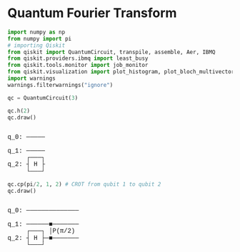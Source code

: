 # Quantum Fourier Transform


```python
import numpy as np
from numpy import pi
# importing Qiskit
from qiskit import QuantumCircuit, transpile, assemble, Aer, IBMQ
from qiskit.providers.ibmq import least_busy
from qiskit.tools.monitor import job_monitor
from qiskit.visualization import plot_histogram, plot_bloch_multivector
import warnings
warnings.filterwarnings("ignore")
```


```python
qc = QuantumCircuit(3)
```


```python
qc.h(2)
qc.draw()
```




<pre style="word-wrap: normal;white-space: pre;background: #fff0;line-height: 1.1;font-family: &quot;Courier New&quot;,Courier,monospace">          
q_0: ─────

q_1: ─────
     ┌───┐
q_2: ┤ H ├
     └───┘</pre>




```python
qc.cp(pi/2, 1, 2) # CROT from qubit 1 to qubit 2
qc.draw()
```




<pre style="word-wrap: normal;white-space: pre;background: #fff0;line-height: 1.1;font-family: &quot;Courier New&quot;,Courier,monospace">                   
q_0: ──────────────

q_1: ──────■───────
     ┌───┐ │P(π/2) 
q_2: ┤ H ├─■───────
     └───┘         </pre>


